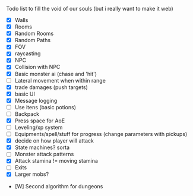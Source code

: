 Todo list to fill the void of our souls (but i really want to make it web)

- [X] Walls
- [X] Rooms
- [X] Random Rooms
- [X] Random Paths
- [X] FOV
- [X] raycasting
- [X] NPC
- [X] Collision with NPC
- [X] Basic monster ai (chase and 'hit')
- [ ] Lateral movement when within range
- [X] trade damages (push targets)
- [X] basic UI
- [X] Message logging
- [ ] Use itens (basic potions)
- [ ] Backpack
- [X] Press space for AoE
- [ ] Leveling/xp system
- [ ] Equipments/spell/stuff for progress (change parameters with pickups)
- [X] decide on how player will attack
- [X] State machines? sorta
- [ ] Monster attack patterns
- [X] Attack stamina != moving stamina
- [ ] Exits
- [X] Larger mobs?
- [W] Second algorithm for dungeons